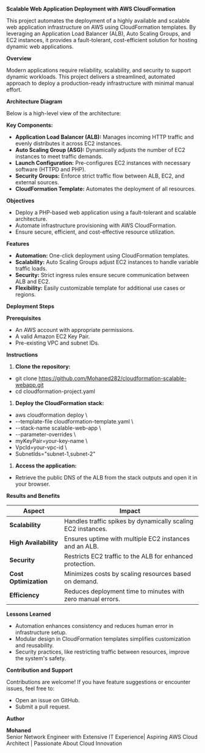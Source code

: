 **Scalable Web Application Deployment with AWS CloudFormation**

This project automates the deployment of a highly available and scalable web application infrastructure on AWS using CloudFormation templates. By leveraging an Application Load Balancer (ALB), Auto Scaling Groups, and EC2 instances, it provides a fault-tolerant, cost-efficient solution for hosting dynamic web applications.

**Overview**

Modern applications require reliability, scalability, and security to support dynamic workloads. This project delivers a streamlined, automated approach to deploy a production-ready infrastructure with minimal manual effort.

**Architecture Diagram**

Below is a high-level view of the architecture:

**Key Components:**

- **Application Load Balancer (ALB):** Manages incoming HTTP traffic and evenly distributes it across EC2 instances.
- **Auto Scaling Group (ASG):** Dynamically adjusts the number of EC2 instances to meet traffic demands.
- **Launch Configuration:** Pre-configures EC2 instances with necessary software (HTTPD and PHP).
- **Security Groups:** Enforce strict traffic flow between ALB, EC2, and external sources.
- **CloudFormation Template:** Automates the deployment of all resources.

**Objectives**

- Deploy a PHP-based web application using a fault-tolerant and scalable architecture.
- Automate infrastructure provisioning with AWS CloudFormation.
- Ensure secure, efficient, and cost-effective resource utilization.

**Features**

- **Automation:** One-click deployment using CloudFormation templates.
- **Scalability:** Auto Scaling Groups adjust EC2 instances to handle variable traffic loads.
- **Security:** Strict ingress rules ensure secure communication between ALB and EC2.
- **Flexibility:** Easily customizable template for additional use cases or regions.

**Deployment Steps**

**Prerequisites**

- An AWS account with appropriate permissions.
- A valid Amazon EC2 Key Pair.
- Pre-existing VPC and subnet IDs.

**Instructions**

1. **Clone the repository:**

- git clone <https://github.com/Mohaned282/cloudformation-scalable-webapp.git>
- cd cloudformation-project.yaml

1. **Deploy the CloudFormation stack:**

- aws cloudformation deploy \\
- \--template-file cloudformation-template.yaml \\
- \--stack-name scalable-web-app \\
- \--parameter-overrides \\
- myKeyPair=your-key-name \\
- VpcId=your-vpc-id \\
- SubnetIds="subnet-1,subnet-2"

1. **Access the application:**

- Retrieve the public DNS of the ALB from the stack outputs and open it in your browser.

**Results and Benefits**

| **Aspect** | **Impact** |
| --- | --- |
| **Scalability** | Handles traffic spikes by dynamically scaling EC2 instances. |
| **High Availability** | Ensures uptime with multiple EC2 instances and an ALB. |
| **Security** | Restricts EC2 traffic to the ALB for enhanced protection. |
| **Cost Optimization** | Minimizes costs by scaling resources based on demand. |
| **Efficiency** | Reduces deployment time to minutes with zero manual errors. |

**Lessons Learned**

- Automation enhances consistency and reduces human error in infrastructure setup.
- Modular design in CloudFormation templates simplifies customization and reusability.
- Security practices, like restricting traffic between resources, improve the system's safety.

**Contribution and Support**

Contributions are welcome! If you have feature suggestions or encounter issues, feel free to:

- Open an issue on GitHub.
- Submit a pull request.

**Author**

**Mohaned**  
Senior Network Engineer with Extensive IT Experience| Aspiring AWS Cloud Architect | Passionate About Cloud Innovation
